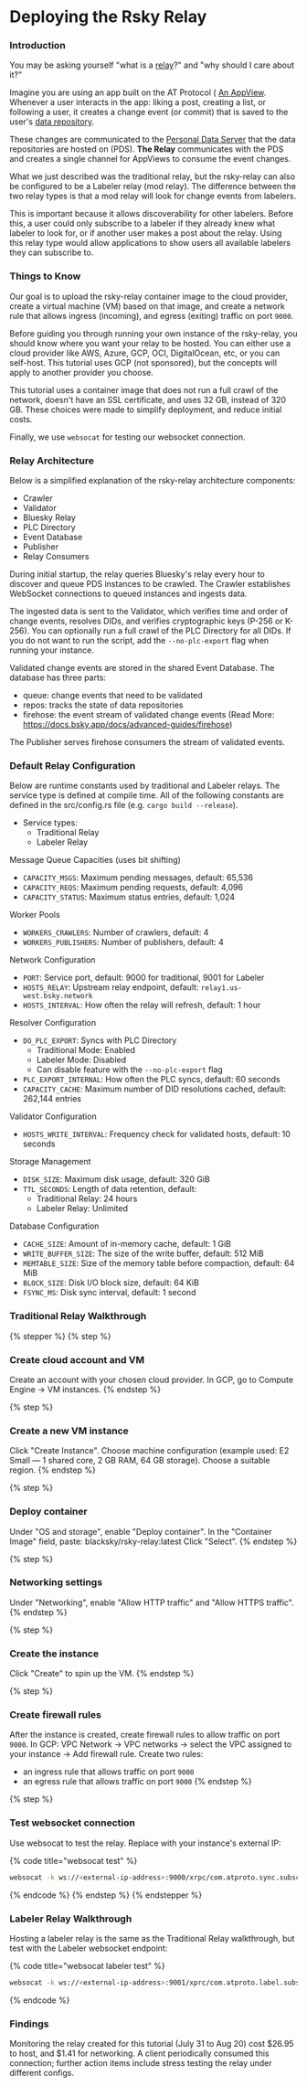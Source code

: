 # Deploying the Rsky Relay

### Introduction

You may be asking yourself "what is a [relay](https://atproto.com/guides/glossary#relay)?" and "why should I care about it?"

Imagine you are using an app built on the AT Protocol ( [An AppView](https://docs.bsky.app/docs/advanced-guides/federation-architecture#app-views). Whenever a user interacts in the app: liking a post, creating a list, or following a user, it creates a change event (or commit) that is saved to the user's [data repository](https://atproto.com/guides/data-repos).

These changes are communicated to the [Personal Data Server](https://atproto.com/guides/glossary#pds-personal-data-server) that the data repositories are hosted on (PDS). **The Relay** communicates with the PDS and creates a single channel for AppViews to consume the event changes.

What we just described was the traditional relay, but the rsky-relay can also be configured to be a Labeler relay (mod relay). The difference between the two relay types is that a mod relay will look for change events from labelers.

This is important because it allows discoverability for other labelers. Before this, a user could only subscribe to a labeler if they already knew what labeler to look for, or if another user makes a post about the relay. Using this relay type would allow applications to show users all available labelers they can subscribe to.

### Things to Know

Our goal is to upload the rsky-relay container image to the cloud provider, create a virtual machine (VM) based on that image, and create a network rule that allows ingress (incoming), and egress (exiting) traffic on port `9000`.

Before guiding you through running your own instance of the rsky-relay, you should know where you want your relay to be hosted. You can either use a cloud provider like AWS, Azure, GCP, OCI, DigitalOcean, etc, or you can self-host. This tutorial uses GCP (not sponsored), but the concepts will apply to another provider you choose.

This tutorial uses a container image that does not run a full crawl of the network, doesn't have an SSL certificate, and uses 32 GB, instead of 320 GB. These choices were made to simplify deployment, and reduce initial costs.

Finally, we use `websocat` for testing our websocket connection.

### Relay Architecture

Below is a simplified explanation of the rsky-relay architecture components:

* Crawler
* Validator
* Bluesky Relay
* PLC Directory
* Event Database
* Publisher
* Relay Consumers

During initial startup, the relay queries Bluesky's relay every hour to discover and queue PDS instances to be crawled. The Crawler establishes WebSocket connections to queued instances and ingests data.

The ingested data is sent to the Validator, which verifies time and order of change events, resolves DIDs, and verifies cryptographic keys (P-256 or K-256). You can optionally run a full crawl of the PLC Directory for all DIDs. If you do not want to run the script, add the `--no-plc-export` flag when running your instance.

Validated change events are stored in the shared Event Database. The database has three parts:

* queue: change events that need to be validated
* repos: tracks the state of data repositories
* firehose: the event stream of validated change events (Read More: https://docs.bsky.app/docs/advanced-guides/firehose)

The Publisher serves firehose consumers the stream of validated events.

### Default Relay Configuration

Below are runtime constants used by traditional and Labeler relays. The service type is defined at compile time. All of the following constants are defined in the src/config.rs file (e.g. `cargo build --release`).

* Service types:
  * Traditional Relay
  * Labeler Relay

Message Queue Capacities (uses bit shifting)

* `CAPACITY_MSGS`: Maximum pending messages, default: 65,536
* `CAPACITY_REQS`: Maximum pending requests, default: 4,096
* `CAPACITY_STATUS`: Maximum status entries, default: 1,024

Worker Pools

* `WORKERS_CRAWLERS`: Number of crawlers, default: 4
* `WORKERS_PUBLISHERS`: Number of publishers, default: 4

Network Configuration

* `PORT`: Service port, default: 9000 for traditional, 9001 for Labeler
* `HOSTS_RELAY`: Upstream relay endpoint, default: `relay1.us-west.bsky.network`
* `HOSTS_INTERVAL`: How often the relay will refresh, default: 1 hour

Resolver Configuration

* `DO_PLC_EXPORT`: Syncs with PLC Directory
  * Traditional Mode: Enabled
  * Labeler Mode: Disabled
  * Can disable feature with the `--no-plc-export` flag
* `PLC_EXPORT_INTERNAL`: How often the PLC syncs, default: 60 seconds
* `CAPACITY_CACHE`: Maximum number of DID resolutions cached, default: 262,144 entries

Validator Configuration

* `HOSTS_WRITE_INTERVAL`: Frequency check for validated hosts, default: 10 seconds

Storage Management

* `DISK_SIZE`: Maximum disk usage, default: 320 GiB
* `TTL_SECONDS`: Length of data retention, default:
  * Traditional Relay: 24 hours
  * Labeler Relay: Unlimited

Database Configuration

* `CACHE_SIZE`: Amount of in-memory cache, default: 1 GiB
* `WRITE_BUFFER_SIZE`: The size of the write buffer, default: 512 MiB
* `MEMTABLE_SIZE`: Size of the memory table before compaction, default: 64 MiB
* `BLOCK_SIZE`: Disk I/O block size, default: 64 KiB
* `FSYNC_MS`: Disk sync interval, default: 1 second

### Traditional Relay Walkthrough

{% stepper %}
{% step %}
### Create cloud account and VM

Create an account with your chosen cloud provider. In GCP, go to Compute Engine → VM instances.
{% endstep %}

{% step %}
### Create a new VM instance

Click "Create Instance". Choose machine configuration (example used: E2 Small — 1 shared core, 2 GB RAM, 64 GB storage). Choose a suitable region.
{% endstep %}

{% step %}
### Deploy container

Under "OS and storage", enable "Deploy container". In the "Container Image" field, paste: blacksky/rsky-relay:latest Click "Select".
{% endstep %}

{% step %}
### Networking settings

Under "Networking", enable "Allow HTTP traffic" and "Allow HTTPS traffic".
{% endstep %}

{% step %}
### Create the instance

Click "Create" to spin up the VM.
{% endstep %}

{% step %}
### Create firewall rules

After the instance is created, create firewall rules to allow traffic on port `9000`. In GCP: VPC Network → VPC networks → select the VPC assigned to your instance → Add firewall rule. Create two rules:

* an ingress rule that allows traffic on port `9000`
* an egress rule that allows traffic on port `9000`
{% endstep %}

{% step %}
### Test websocket connection

Use websocat to test the relay. Replace with your instance's external IP:

{% code title="websocat test" %}
```bash
websocat -k ws://<external-ip-address>:9000/xrpc/com.atproto.sync.subscribeRepos?cursor=0
```
{% endcode %}
{% endstep %}
{% endstepper %}

### Labeler Relay Walkthrough

Hosting a labeler relay is the same as the Traditional Relay walkthrough, but test with the Labeler websocket endpoint:

{% code title="websocat labeler test" %}
```bash
websocat -k ws://<external-ip-address>:9001/xprc/com.atproto.label.subscribeLabels?cursor=1
```
{% endcode %}

### Findings

Monitoring the relay created for this tutorial (July 31 to Aug 20) cost $26.95 to host, and $1.41 for networking. A client periodically consumed this connection; further action items include stress testing the relay under different configs.

